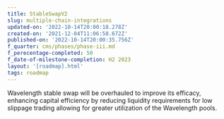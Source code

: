 ```yaml
---
title: StableSwapV2
slug: multiple-chain-integrations
updated-on: '2022-10-14T20:00:18.278Z'
created-on: '2021-12-04T11:06:58.672Z'
published-on: '2022-10-14T20:00:35.756Z'
f_quarter: cms/phases/phase-iii.md
f_perecentage-completed: 50
f_date-of-milestone-completion: H2 2023
layout: '[roadmap].html'
tags: roadmap
---
```


Wavelength stable swap will be overhauled to improve its efficacy, enhancing capital efficiency by reducing liquidity requirements for low slippage trading allowing for greater utilization of the Wavelength pools.

‍

